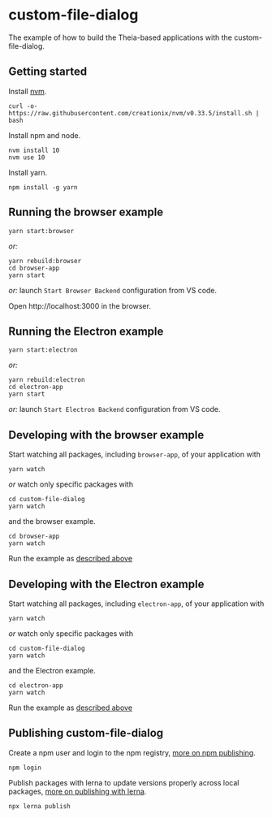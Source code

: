 # custom-file-dialog
The example of how to build the Theia-based applications with the custom-file-dialog.

## Getting started

Install [nvm](https://github.com/creationix/nvm#install-script).

    curl -o- https://raw.githubusercontent.com/creationix/nvm/v0.33.5/install.sh | bash

Install npm and node.

    nvm install 10
    nvm use 10

Install yarn.

    npm install -g yarn

## Running the browser example

    yarn start:browser

*or:*

    yarn rebuild:browser
    cd browser-app
    yarn start

*or:* launch `Start Browser Backend` configuration from VS code.

Open http://localhost:3000 in the browser.

## Running the Electron example

    yarn start:electron

*or:*

    yarn rebuild:electron
    cd electron-app
    yarn start

*or:* launch `Start Electron Backend` configuration from VS code.


## Developing with the browser example

Start watching all packages, including `browser-app`, of your application with

    yarn watch

*or* watch only specific packages with

    cd custom-file-dialog
    yarn watch

and the browser example.

    cd browser-app
    yarn watch

Run the example as [described above](#Running-the-browser-example)
## Developing with the Electron example

Start watching all packages, including `electron-app`, of your application with

    yarn watch

*or* watch only specific packages with

    cd custom-file-dialog
    yarn watch

and the Electron example.

    cd electron-app
    yarn watch

Run the example as [described above](#Running-the-Electron-example)

## Publishing custom-file-dialog

Create a npm user and login to the npm registry, [more on npm publishing](https://docs.npmjs.com/getting-started/publishing-npm-packages).

    npm login

Publish packages with lerna to update versions properly across local packages, [more on publishing with lerna](https://github.com/lerna/lerna#publish).

    npx lerna publish
